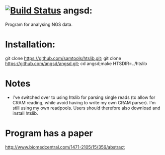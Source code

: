 [![Build Status](https://travis-ci.org/ANGSD/angsd.svg?branch=master)](https://travis-ci.org/ANGSD/angsd)
angsd:
=====
Program for analysing NGS data. 
 
Installation:
=====
git clone https://github.com/samtools/htslib.git;
git clone https://github.com/angsd/angsd.git;
cd angsd;make HTSDIR=../htslib


Notes
====
* I've switched over to using htslib for parsing single reads (to allow for CRAM reading, while avoid having to write my own CRAM parser). I'm still using my own readpools. Users should therefore also download and install htslib.

Program has a paper
=====
http://www.biomedcentral.com/1471-2105/15/356/abstract

